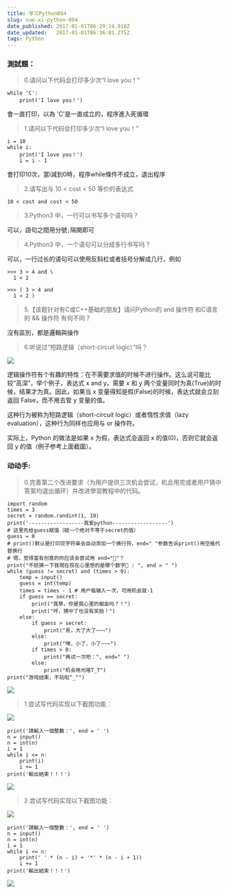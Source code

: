 ```yaml
---
title: 学习Python004
slug: xue-xi-python-004
date_published: 2017-01-01T06:29:24.918Z
date_updated:   2017-01-01T06:36:01.275Z
tags: Python
---
```


### 測試題：

> 0.请问以下代码会打印多少次“I love you！”

```
while 'C':
    print('I love you！')
```

會一直打印，以為 'C'是一直成立的，程序進入死循環

> 1.请问以下代码会打印多少次“I love you！”

```
i = 10
while i:
    print('I love you！')
    i = i - 1
```

會打印10次，當i減到0時，程序while條件不成立，退出程序

> 2.请写出与 10 < cost < 50 等价的表达式

```
10 < cost and cost < 50
```

> 3.Python3 中，一行可以书写多个语句吗？

可以，語句之間用分號`;`隔開即可

> 4.Python3 中，一个语句可以分成多行书写吗？

 可以，一行过长的语句可以使用反斜杠或者括号分解成几行，例如

```
>>> 3 > 4 and \
  1 < 2

```

```
>>> ( 3 > 4 and 
  1 < 2 )
```

> 5.【该题针对有C或C++基础的朋友】请问Python的 and 操作符 和C语言的 && 操作符 有何不同？

沒有區別，都是邏輯與操作

> 6.听说过“短路逻辑（short-circuit logic）”吗？

![](/content/images/2017/01/B856F2A2-7755-4683-BB3D-638C06938B79.png)

 逻辑操作符有个有趣的特性：在不需要求值的时候不进行操作。这么说可能比较“高深”，举个例子，表达式 x and y，需要 x 和 y 两个变量同时为真(True)的时候，结果才为真。因此，如果当 x 变量得知是假(False)的时候，表达式就会立刻返回 False，而不用去管 y 变量的值。

 这种行为被称为短路逻辑（short-circuit logic）或者惰性求值（lazy evaluation），这种行为同样也应用与 or 操作符。

 实际上，Python 的做法是如果 x 为假，表达式会返回 x 的值(0)，否则它就会返回 y 的值（例子参考上面截圖）。

### 动动手:

> 0.完善第二个改进要求（为用户提供三次机会尝试，机会用完或者用户猜中答案均退出循环）并改进學習教程中的代码。

```
import random
times = 3
secret = random.randint(1, 10)
print('------------------我爱python------------------')
# 这里先给guess赋值（赋一个绝对不等于secret的值）
guess = 0
# print()默认是打印完字符串会自动添加一个换行符，end=" "参数告诉print()用空格代替换行
# 嗯，觉得富有创意的你应该会尝试用 end="🐍"？
print("不妨猜一下我現在现在心里想的是哪个数字🐍 : ", end = " ")
while (guess != secret) and (times > 0):
    temp = input()
    guess = int(temp)
    times = times - 1 # 用户每输入一次，可用机会就-1
    if guess == secret:
        print("我草，你是我心里的蛔虫吗？！")
        print("哼，猜中了也没有奖励！")
    else:
        if guess > secret:
            print("哥，大了大了~~~")
        else:
            print("嘿，小了，小了~~~")
        if times > 0:
            print("再试一次吧：", end=" ")
        else:
            print("机会用光咯T_T")
print("游戏结束，不玩啦^_^")
```

![](/content/images/2017/01/65D79DEB-BF03-4EC7-A972-0430FCD10F17.png)

> 1.尝试写代码实现以下截图功能：

![](/content/images/2017/01/033003o0n7az822co10141.png)

```
print('請輸入一個整數：', end = ' ')
n = input()
n = int(n)
i = 1
while i <= n:
    print(i)
    i += 1
print('輸出結束！！！')

```

![](/content/images/2017/01/7A46DB14-3772-4210-949D-513E87586991.png)

> 2.尝试写代码实现以下截图功能：

![](/content/images/2017/01/033020k3eoeyvppljjyyp1.png)

```
print('請輸入一個整數：', end = ' ')
n = input()
n = int(n)
i = 1
while i <= n:
    print(' ' * (n - i) + '*' * (n - i + 1))
    i += 1
print('輸出結束！！！')

```
![](/content/images/2017/01/DB28F4F4-E450-4776-89BD-E5CA9BA7FB5A.png)


